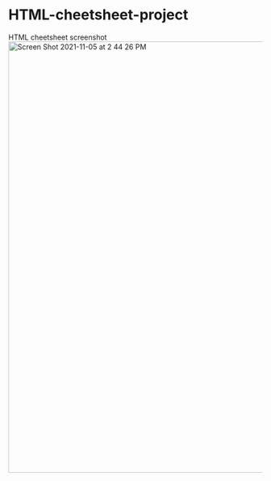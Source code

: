 # HTML-cheetsheet-project
HTML cheetsheet screenshot<img width="855" alt="Screen Shot 2021-11-05 at 2 44 26 PM" src="https://user-images.githubusercontent.com/92246768/140444354-a95baf65-f64d-4e28-b84e-251065548627.png">
